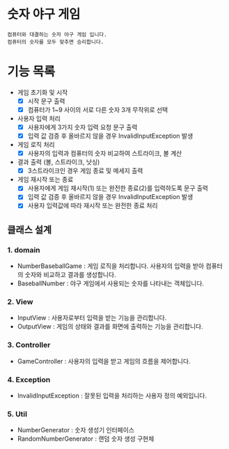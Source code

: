 # 숫자 야구 게임

    컴퓨터와 대결하는 숫자 야구 게임 입니다.
    컴퓨터의 숫자를 모두 맞추면 승리합니다.

# 기능 목록

- 게임 초기화 및 시작
    - [x] 시작 문구 출력
    - [x] 컴퓨터가 1~9 사이의 서로 다른 숫자 3개 무작위로 선택
  
- 사용자 입력 처리
    - [x] 사용자에게 3가지 숫자 입력 요청 문구 출력
    - [x] 입력 값 검증 후 올바르지 않을 경우 InvalidInputException 발생
  
- 게임 로직 처리
    - [x] 사용자의 입력과 컴퓨터의 숫자 비교하여 스트라이크, 볼 계산
  
- 결과 출력 (볼, 스트라이크, 낫싱)
    - [x] 3스트라이크인 경우 게임 종료 및 메세지 출력
  
- 게임 재시작 또는 종료
    - [x] 사용자에게 게임 재시작(1) 또는 완전한 종료(2)를 입력하도록 문구 출력
    - [x] 입력 값 검증 후 올바르지 않을 경우 InvalidInputException 발생
    - [x] 사용자 입력값에 따라 재시작 또는 완전한 종료 처리

## 클래스 설계

### 1. domain

- NumberBaseballGame : 게임 로직을 처리합니다. 사용자의 입력을 받아 컴퓨터의 숫자와 비교하고 결과를 생성합니다.
- BaseballNumber : 야구 게임에서 사용되는 숫자를 나타내는 객체입니다.

### 2. View

- InputView : 사용자로부터 입력을 받는 기능을 관리합니다.
- OutputView : 게임의 상태와 결과를 화면에 출력하는 기능을 관리합니다. 

### 3. Controller

- GameController : 사용자의 입력을 받고 게임의 흐름을 제어합니다.

### 4. Exception

- InvalidInputException : 잘못된 입력을 처리하는 사용자 정의 예외입니다.

### 5. Util

- NumberGenerator : 숫자 생성기 인터페이스
- RandomNumberGenerator : 랜덤 숫자 생성 구현체


